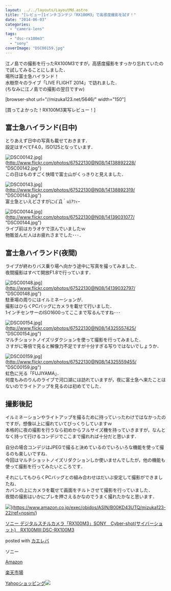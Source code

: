 ```yaml
---
layout: ../../layouts/LayoutMd.astro
title: "[レビュー]1インチコンデジ「RX100M3」で高感度撮影を試す！"
date: "2014-06-03"
categories: 
  - "camera-lens"
tags: 
  - "dsc-rx100m3"
  - "sony"
coverImage: "DSC00159.jpg"
---
```


江ノ島での撮影を行ったRX100M3ですが，高感度撮影をすっかり忘れていたので試してみることにしました．  
場所は富士急ハイランド！  
水樹奈々のライブ「LIVE FLIGHT 2014」で訪れました．  
(ちなみに江ノ島での撮影の翌日ですｗ)

\[browser-shot url="//mizuka123.net/5646/" width="150"\]

[買ってよかった！RX100M3実写レビュー！]

## 富士急ハイランド(日中)

とりあえず日中の写真も載せておきます．  
設定はすべてF4.0，ISO125となっています．

![DSC00142.jpg](/archive/images/14138892228_99d22a24b9_b.jpg)](http://www.flickr.com/photos/67522130@N08/14138892228/ "DSC00142.jpg")  
この日はものすごく快晴で富士山がくっきりと見えました．

![DSC00143.jpg](/archive/images/14138892319_a01b40fb92_b.jpg)](http://www.flickr.com/photos/67522130@N08/14138892319/ "DSC00143.jpg")  
富士急といえどさすがにι(´Д｀υ)ｱﾂｨｰ

![DSC00144.jpg](/archive/images/14139031077_99e103cf67_b.jpg)](http://www.flickr.com/photos/67522130@N08/14139031077/ "DSC00144.jpg")  
ライブ前はカラオケで涼んでいましたｗ  
物販並んだ人はお疲れさまでした･･･．

## 富士急ハイランド(夜間)

ライブが終わりバス乗り場へ向かう途中に写真を撮ってみました．  
夜間撮影はすべて開放F1.8で行っています．

![DSC00148.jpg](/archive/images/14139032797_17189132ef_b.jpg)](http://www.flickr.com/photos/67522130@N08/14139032797/ "DSC00148.jpg")  
駐車場の周りにはイルミネーションが．  
撮影はひらくPCバッグにカメラを載せて行いました．  
1インチセンサーのISO1600ってここまで写るんですね･･･

![DSC00154.jpg](/archive/images/14325557425_9fe077142a_b.jpg)](http://www.flickr.com/photos/67522130@N08/14325557425/ "DSC00154.jpg")  
マルチショットノイズリダクションを使って撮影を行ってみました．  
さすがに等倍で見ると解像力不足ですが十分すぎる写りではないでしょうか．

![DSC00159.jpg](/archive/images/14325559455_33c404bf27_b.jpg)](http://www.flickr.com/photos/67522130@N08/14325559455/ "DSC00159.jpg")  
虹色に光る「FUJIYAMA」．  
何度もみのりんのライブで河口湖には訪れていますが，夜に富士急へ来たことはないのでライトアップを見るのは初めてでした．

## 撮影後記

イルミネーションやライトアップを撮るために持っていったわけではなかったのですが，想像以上に撮れていてびっくりしていますｗ  
本格的に夜の撮影を行うなら初めからフルサイズ機を持っていきますが，なんとなく持って行けるコンデジでここまで撮れれば十分だと思います．

自分の場合コンデジはJPEGで撮ると決めているのでいろいろな機能を使って撮るのも楽しいですね．  
今回はマルチショットノイズリダクションしか使いませんでしたが，他の機能も使って撮影を行ってみたいところです．

それにしてもひらくPCバッグとの組み合わせはだいぶ安定して撮影ができましたね．  
カバンの上にカメラを載せて画面をチルトさせて撮影を行っていました．  
夜間の撮影はいかにブレを押さえるかなのでうまく撮れたかなと思います．

![](/archive/images/31WS35Hj9oL._SL160_.jpg)](https://www.amazon.co.jp/exec/obidos/ASIN/B00KD43UTQ/mizuka123-22/ref=nosim/)

[ソニー デジタルスチルカメラ「RX100M3」SONY　Cyber-shot(サイバーショット)　RX100MIII DSC-RX100M3](https://www.amazon.co.jp/exec/obidos/ASIN/B00KD43UTQ/mizuka123-22/ref=nosim/)

posted with [カエレバ](http://kaereba.com)

ソニー

[Amazon](http://www.amazon.co.jp/gp/search?keywords=%83%5C%83j%81%5B%20%83f%83W%83%5E%83%8B%83X%83%60%83%8B%83J%83%81%83%89%81uRX100M3%81vSONY%81%40Cyber-shot%28%83T%83C%83o%81%5B%83V%83%87%83b%83g%29%81%40RX100MIII%20DSC-RX100M3&__mk_ja_JP=%83J%83%5E%83J%83i&tag=mizuka123-22 "アマゾン")

[楽天市場](http://hb.afl.rakuten.co.jp/hgc/032b53ee.4b34c5ee.0f4a541e.f440145e/?pc=http%3A%2F%2Fsearch.rakuten.co.jp%2Fsearch%2Fmall%2F%25E3%2582%25BD%25E3%2583%258B%25E3%2583%25BC%2520%25E3%2583%2587%25E3%2582%25B8%25E3%2582%25BF%25E3%2583%25AB%25E3%2582%25B9%25E3%2583%2581%25E3%2583%25AB%25E3%2582%25AB%25E3%2583%25A1%25E3%2583%25A9%25E3%2580%258CRX100M3%25E3%2580%258DSONY%25E3%2580%2580Cyber-shot%2528%25E3%2582%25B5%25E3%2582%25A4%25E3%2583%2590%25E3%2583%25BC%25E3%2582%25B7%25E3%2583%25A7%25E3%2583%2583%25E3%2583%2588%2529%25E3%2580%2580RX100MIII%2520DSC-RX100M3%2F-%2Ff.1-p.1-s.1-sf.0-st.A-v.2%3Fx%3D0%26scid%3Daf_ich_link_urltxt%26m%3Dhttp%3A%2F%2Fm.rakuten.co.jp%2F "楽天市場")

[Yahooショッピング![](//ad.jp.ap.valuecommerce.com/servlet/gifbanner?sid=3066752&pid=881990642)](//ck.jp.ap.valuecommerce.com/servlet/referral?sid=3066752&pid=881990642&vc_url=http%3A%2F%2Fshopping.search.yahoo.co.jp%2Fsearch%3FuIv%3Don%26ei%3DUTF-8%26tab_ex%3Dcommerce%26slider%3D0%26va%3D%25E3%2582%25BD%25E3%2583%258B%25E3%2583%25BC%2520%25E3%2583%2587%25E3%2582%25B8%25E3%2582%25BF%25E3%2583%25AB%25E3%2582%25B9%25E3%2583%2581%25E3%2583%25AB%25E3%2582%25AB%25E3%2583%25A1%25E3%2583%25A9%25E3%2580%258CRX100M3%25E3%2580%258DSONY%25E3%2580%2580Cyber-shot%2528%25E3%2582%25B5%25E3%2582%25A4%25E3%2583%2590%25E3%2583%25BC%25E3%2582%25B7%25E3%2583%25A7%25E3%2583%2583%25E3%2583%2588%2529%25E3%2580%2580RX100MIII%2520DSC-RX100M3 "Yahooショッピング")
